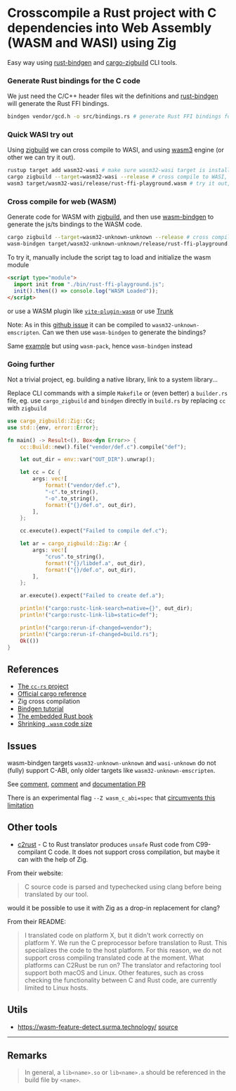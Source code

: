 # Crosscompile a Rust project with C dependencies into Web Assembly (WASM and WASI) using Zig

Easy way using [rust-bindgen](https://github.com/rust-lang/rust-bindgen) and [cargo-zigbuild](https://github.com/rust-cross/cargo-zigbuild) CLI tools.

### Generate Rust bindings for the C code

We just need the C/C++ header files wit the definitions and [rust-bindgen](https://github.com/rust-lang/rust-bindgen) will generate the Rust FFI bindings.

```bash
bindgen vendor/gcd.h -o src/bindings.rs # generate Rust FFI bindings for gcd.h
```

### Quick WASI try out

Using [zigbuild](https://github.com/rust-cross/cargo-zigbuild) we can cross compile to WASI, and using [wasm3](https://github.com/wasm3/wasm3) engine (or other we can try it out).

```bash
rustup target add wasm32-wasi # make sure wasm32-wasi target is installed 
cargo zigbuild --target=wasm32-wasi --release # cross compile to WASI, release flag is optional
wasm3 target/wasm32-wasi/release/rust-ffi-playground.wasm # try it out, requires wasm3 
```

### Cross compile for web (WASM)

Generate code for WASM with [zigbuild](https://github.com/rust-cross/cargo-zigbuild), and then use [wasm-bindgen](https://github.com/rustwasm/wasm-bindgen) to generate the js/ts bindings to the WASM code.

```bash
cargo zigbuild --target=wasm32-unknown-unknown --release # cross compile to WASM, release flag is optional
wasm-bindgen target/wasm32-unknown-unknown/release/rust-ffi-playground.wasm --out-dir ./dist --target web # generate JS and TS FFI bindings into WASM code
```

To try it, manually include the script tag to load and initialize the wasm module

```html
<script type="module">
  import init from "./bin/rust-ffi-playground.js";
  init().then(() => console.log("WASM Loaded"));
</script>
```

or use a WASM plugin like [`vite-plugin-wasm`](https://www.npmjs.com/package/vite-plugin-wasm) or use [Trunk](https://trunkrs.dev/)

Note: As in this [github issue](https://github.com/rustwasm/team/issues/291#issuecomment-644946504) it can be compiled to `wasm32-unknown-emscripten`. Can we then use `wasm-bindgen` to generate the bindings?

Same [example](https://github.com/rustwasm/team/issues/291#issuecomment-645492619) but using `wasm-pack`, hence `wasm-bindgen` instead

### Going further

Not a trivial project, eg. building a native library, link to a system library...

Replace CLI commands with a simple `Makefile` or (even  better) a `builder.rs` file, eg. use `cargo_zigbuild` and `bindgen` directly in `build.rs` by replacing `cc` with `zigbuild`

```rust
use cargo_zigbuild::Zig::Cc;
use std::{env, error::Error};

fn main() -> Result<(), Box<dyn Error>> {
    cc::Build::new().file("vendor/def.c").compile("def");

    let out_dir = env::var("OUT_DIR").unwrap();

    let cc = Cc {
        args: vec![
            format!("vendor/def.c"),
            "-c".to_string(),
            "-o".to_string(),
            format!("{}/def.o", out_dir),
        ],
    };

    cc.execute().expect("Failed to compile def.c");

    let ar = cargo_zigbuild::Zig::Ar {
        args: vec![
            "crus".to_string(),
            format!("{}/libdef.a", out_dir),
            format!("{}/def.o", out_dir),
        ],
    };

    ar.execute().expect("Failed to create def.a");

    println!("cargo:rustc-link-search=native={}", out_dir);
    println!("cargo:rustc-link-lib=static=def");

    println!("cargo:rerun-if-changed=vendor");
    println!("cargo:rerun-if-changed=build.rs");
    Ok(())
}
```

## References

- [The `cc-rs` project](https://crates.io/crates/cc)
- [Official cargo reference](https://doc.rust-lang.org/cargo/reference/build-script-examples.html)
- Zig cross compilation
- [Bindgen tutorial](https://rust-lang.github.io/rust-bindgen/tutorial-3.html)
- [The embedded Rust book](https://docs.rust-embedded.org/book/interoperability/c-with-rust.html)
- [Shrinking `.wasm` code size](https://rustwasm.github.io/docs/book/reference/code-size.html)

## Issues

wasm-bindgen targets `wasm32-unknown-unknown` and `wasi-unknown` do not (fully) support C-ABI, only older targets like `wasm32-unknown-emscripten`.

See [comment](https://github.com/rustwasm/team/issues/291#issuecomment-645482430), [comment](https://github.com/rustwasm/team/issues/291#issuecomment-645494771) and [documentation PR](https://github.com/rustwasm/wasm-bindgen/pull/2209)

There is an experimental flag `--Z wasm_c_abi=spec` that [circumvents this limitation](https://github.com/rustwasm/team/issues/291#issuecomment-2138201722)

## Other tools

- [c2rust](https://github.com/immunant/c2rust) - C to Rust translator produces `unsafe` Rust code from C99-compilant C code. It does not support cross compilation, but maybe it can with the help of Zig.

From their website:

> C source code is parsed and typechecked using clang before being translated by our tool.

would it be possible to use it with Zig as a drop-in replacement for clang?

From their README:

> I translated code on platform X, but it didn't work correctly on platform Y.
> We run the C preprocessor before translation to Rust. This specializes the code to the host platform. For this reason, we do not support cross compiling translated code at the moment.
> What platforms can C2Rust be run on?
> The translator and refactoring tool support both macOS and Linux. Other features, such as cross checking the functionality between C and Rust code, are currently limited to Linux hosts.

## Utils

- <https://wasm-feature-detect.surma.technology/> [source](https://github.com/GoogleChromeLabs/wasm-feature-detect)

---

## Remarks

> In general, a `lib<name>.so` or `lib<name>.a` should be referenced in the build file by `<name>`.
